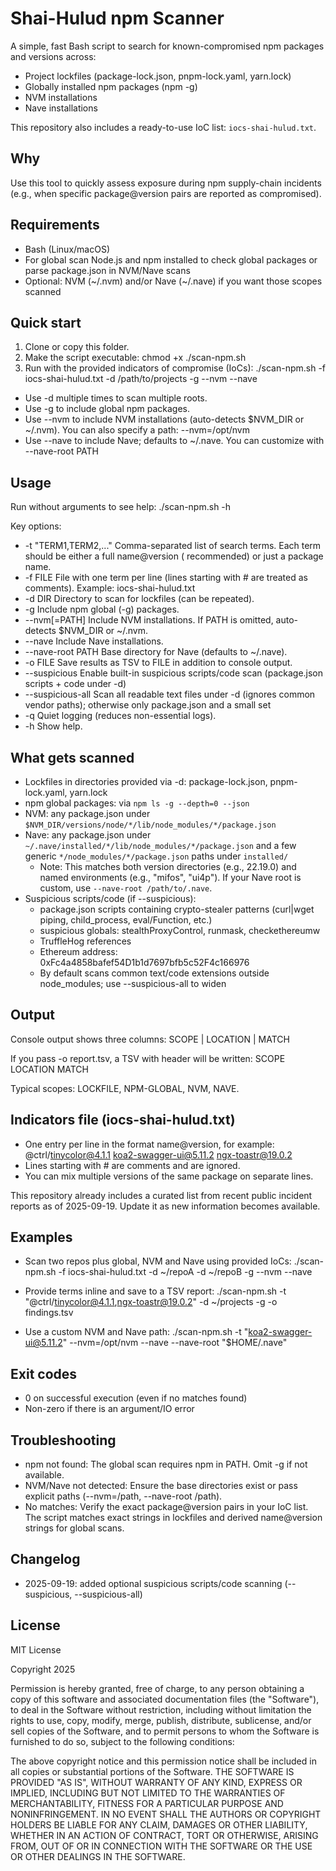 # Shai-Hulud npm Scanner

A simple, fast Bash script to search for known-compromised npm packages and versions across:

- Project lockfiles (package-lock.json, pnpm-lock.yaml, yarn.lock)
- Globally installed npm packages (npm -g)
- NVM installations
- Nave installations

This repository also includes a ready-to-use IoC list: `iocs-shai-hulud.txt`.

## Why

Use this tool to quickly assess exposure during npm supply-chain incidents (e.g., when specific package@version pairs
are reported as compromised).

## Requirements

- Bash (Linux/macOS)
- For global scan Node.js and npm installed to check global packages or parse package.json in NVM/Nave scans
- Optional: NVM (~/.nvm) and/or Nave (~/.nave) if you want those scopes scanned

## Quick start

1) Clone or copy this folder.
2) Make the script executable:
   chmod +x ./scan-npm.sh
3) Run with the provided indicators of compromise (IoCs):
   ./scan-npm.sh -f iocs-shai-hulud.txt -d /path/to/projects -g --nvm --nave

- Use -d multiple times to scan multiple roots.
- Use -g to include global npm packages.
- Use --nvm to include NVM installations (auto-detects $NVM_DIR or ~/.nvm). You can also specify a path: --nvm=/opt/nvm
- Use --nave to include Nave; defaults to ~/.nave. You can customize with --nave-root PATH

## Usage

Run without arguments to see help:
./scan-npm.sh -h

Key options:

- -t "TERM1,TERM2,..."   Comma-separated list of search terms. Each term should be either a full name@version (
  recommended) or just a package name.
- -f FILE File with one term per line (lines starting with # are treated as comments). Example: iocs-shai-hulud.txt
- -d DIR Directory to scan for lockfiles (can be repeated).
- -g Include npm global (-g) packages.
- --nvm[=PATH]            Include NVM installations. If PATH is omitted, auto-detects $NVM_DIR or ~/.nvm.
- --nave Include Nave installations.
- --nave-root PATH Base directory for Nave (defaults to ~/.nave).
- -o FILE Save results as TSV to FILE in addition to console output.
- --suspicious Enable built-in suspicious scripts/code scan (package.json scripts + code under -d)
- --suspicious-all Scan all readable text files under -d (ignores common vendor paths); otherwise only package.json and a small set
- -q Quiet logging (reduces non-essential logs).
- -h Show help.

## What gets scanned

- Lockfiles in directories provided via -d: package-lock.json, pnpm-lock.yaml, yarn.lock
- npm global packages: via `npm ls -g --depth=0 --json`
- NVM: any package.json under `$NVM_DIR/versions/node/*/lib/node_modules/*/package.json`
- Nave: any package.json under `~/.nave/installed/*/lib/node_modules/*/package.json` and a few generic
  `*/node_modules/*/package.json` paths under `installed/`
  - Note: This matches both version directories (e.g., 22.19.0) and named environments (e.g., "mifos", "ui4p"). If your Nave root is custom, use `--nave-root /path/to/.nave`.
- Suspicious scripts/code (if --suspicious):
  - package.json scripts containing crypto-stealer patterns (curl|wget piping, child_process, eval/Function, etc.)
  - suspicious globals: stealthProxyControl, runmask, checkethereumw
  - TruffleHog references
  - Ethereum address: 0xFc4a4858bafef54D1b1d7697bfb5c52F4c166976
  - By default scans common text/code extensions outside node_modules; use --suspicious-all to widen

## Output

Console output shows three columns:
SCOPE | LOCATION | MATCH

If you pass -o report.tsv, a TSV with header will be written:
SCOPE LOCATION MATCH

Typical scopes: LOCKFILE, NPM-GLOBAL, NVM, NAVE.

## Indicators file (iocs-shai-hulud.txt)

- One entry per line in the format name@version, for example:
  @ctrl/tinycolor@4.1.1
  koa2-swagger-ui@5.11.2
  ngx-toastr@19.0.2
- Lines starting with # are comments and are ignored.
- You can mix multiple versions of the same package on separate lines.

This repository already includes a curated list from recent public incident reports as of 2025-09-19. Update it as new
information becomes available.

## Examples

- Scan two repos plus global, NVM and Nave using provided IoCs:
  ./scan-npm.sh -f iocs-shai-hulud.txt -d ~/repoA -d ~/repoB -g --nvm --nave

- Provide terms inline and save to a TSV report:
  ./scan-npm.sh -t "@ctrl/tinycolor@4.1.1,ngx-toastr@19.0.2" -d ~/projects -g -o findings.tsv

- Use a custom NVM and Nave path:
  ./scan-npm.sh -t "koa2-swagger-ui@5.11.2" --nvm=/opt/nvm --nave --nave-root "$HOME/.nave"

## Exit codes

- 0 on successful execution (even if no matches found)
- Non-zero if there is an argument/IO error

## Troubleshooting

- npm not found: The global scan requires npm in PATH. Omit -g if not available.
- NVM/Nave not detected: Ensure the base directories exist or pass explicit paths (--nvm=/path, --nave-root /path).
- No matches: Verify the exact package@version pairs in your IoC list. The script matches exact strings in lockfiles and
  derived name@version strings for global scans.

## Changelog
- 2025-09-19: added optional suspicious scripts/code scanning (--suspicious, --suspicious-all)

## License
MIT License

Copyright 2025 

Permission is hereby granted, free of charge, to any person obtaining a copy of this software and associated
documentation files (the "Software"), to deal in the Software without restriction, including without limitation the
rights to use, copy, modify, merge, publish, distribute, sublicense, and/or sell copies of the Software, and to permit
persons to whom the Software is furnished to do so, subject to the following conditions:

The above copyright notice and this permission notice shall be included in all copies or substantial portions of the
Software.
THE SOFTWARE IS PROVIDED "AS IS", WITHOUT WARRANTY OF ANY KIND, EXPRESS OR IMPLIED, INCLUDING BUT NOT LIMITED TO THE
WARRANTIES OF MERCHANTABILITY, FITNESS FOR A PARTICULAR PURPOSE AND NONINFRINGEMENT. IN NO EVENT SHALL THE AUTHORS OR
COPYRIGHT HOLDERS BE LIABLE FOR ANY CLAIM, DAMAGES OR OTHER LIABILITY, WHETHER IN AN ACTION OF CONTRACT, TORT OR
OTHERWISE, ARISING FROM, OUT OF OR IN CONNECTION WITH THE SOFTWARE OR THE USE OR OTHER DEALINGS IN THE SOFTWARE.
